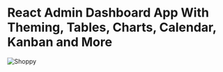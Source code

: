 # React Admin Dashboard App With Theming, Tables, Charts, Calendar, Kanban and More
![Shoppy](https://i.ibb.co/W6g39w3/image.png)




